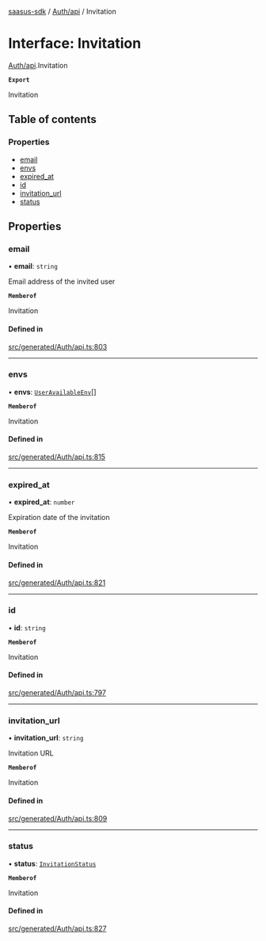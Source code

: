 [saasus-sdk](../README.md) / [Auth/api](../modules/Auth_api.md) / Invitation

# Interface: Invitation

[Auth/api](../modules/Auth_api.md).Invitation

**`Export`**

Invitation

## Table of contents

### Properties

- [email](Auth_api.Invitation.md#email)
- [envs](Auth_api.Invitation.md#envs)
- [expired\_at](Auth_api.Invitation.md#expired_at)
- [id](Auth_api.Invitation.md#id)
- [invitation\_url](Auth_api.Invitation.md#invitation_url)
- [status](Auth_api.Invitation.md#status)

## Properties

### email

• **email**: `string`

Email address of the invited user

**`Memberof`**

Invitation

#### Defined in

[src/generated/Auth/api.ts:803](https://github.com/saasus-platform/saasus-sdk-javascript/blob/c67ac22/src/generated/Auth/api.ts#L803)

___

### envs

• **envs**: [`UserAvailableEnv`](Auth_api.UserAvailableEnv.md)[]

**`Memberof`**

Invitation

#### Defined in

[src/generated/Auth/api.ts:815](https://github.com/saasus-platform/saasus-sdk-javascript/blob/c67ac22/src/generated/Auth/api.ts#L815)

___

### expired\_at

• **expired\_at**: `number`

Expiration date of the invitation

**`Memberof`**

Invitation

#### Defined in

[src/generated/Auth/api.ts:821](https://github.com/saasus-platform/saasus-sdk-javascript/blob/c67ac22/src/generated/Auth/api.ts#L821)

___

### id

• **id**: `string`

**`Memberof`**

Invitation

#### Defined in

[src/generated/Auth/api.ts:797](https://github.com/saasus-platform/saasus-sdk-javascript/blob/c67ac22/src/generated/Auth/api.ts#L797)

___

### invitation\_url

• **invitation\_url**: `string`

Invitation URL

**`Memberof`**

Invitation

#### Defined in

[src/generated/Auth/api.ts:809](https://github.com/saasus-platform/saasus-sdk-javascript/blob/c67ac22/src/generated/Auth/api.ts#L809)

___

### status

• **status**: [`InvitationStatus`](../enums/Auth_api.InvitationStatus.md)

**`Memberof`**

Invitation

#### Defined in

[src/generated/Auth/api.ts:827](https://github.com/saasus-platform/saasus-sdk-javascript/blob/c67ac22/src/generated/Auth/api.ts#L827)
